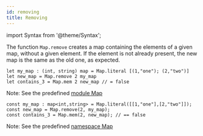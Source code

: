 ```yaml
---
id: removing
title: Removing
---
```


import Syntax from '@theme/Syntax';

The function `Map.remove` creates a map containing the elements of a
given map, without a given element. If the element is not already
present, the new map is the same as the old one, as expected.

<Syntax syntax="cameligo">

```cameligo group=map_removing
let my_map : (int, string) map = Map.literal [(1,"one"); (2,"two")]
let new_map = Map.remove 2 my_map
let contains_3 = Map.mem 2 new_map // = false
```

Note: See the predefined
[module Map](../reference/map-reference)

</Syntax>

<Syntax syntax="jsligo">

```jsligo group=map_removing
const my_map : map<int,string> = Map.literal([[1,"one"],[2,"two"]]);
const new_map = Map.remove(2, my_map);
const contains_3 = Map.mem(2, new_map); // == false
```

Note: See the predefined
[namespace Map](../reference/map-reference)

</Syntax>
